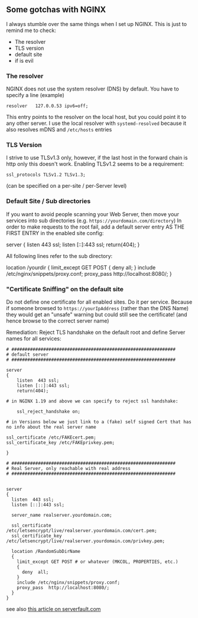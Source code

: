 ## Some gotchas with NGINX

I always stumble over the same things when I set up NGINX. This is just to remind me to check:

- The resolver
- TLS version
- default site
- if is evil

### The resolver

NGINX does not use the system resolver (DNS) by default. You have to specify a line (example)

    resolver   127.0.0.53 ipv6=off;

This entry points to the resolver on the local host, but you could point it to any other server. I use the local resolver with `systemd-resolved` because it also resolves mDNS and `/etc/hosts` entries

### TLS Version

I strive to use TLSv1.3 only, however, if the last host in the forward chain is http only this doesn't work. Enabling TLSv1.2 seems to be a requirement:

    ssl_protocols TLSv1.2 TLSv1.3;

(can be specified on a per-site / per-Server level)

### Default Site / Sub directories

If you want to avoid people scanning your Web Server, then move your services into sub directories (e.g. `https://yourdomain.com/directory`) In order to make requests to the root fail, add a default server entry AS THE FIRST ENTRY in the enabled site config:

  server
  {
    listen  443 ssl;
    listen [::]:443 ssl;
    return(404);
  }

All following lines refer to the sub directory:

  location /yourdir
  {
    limit_except GET POST
    {
      deny  all;
    }
    include /etc/nginx/snippets/proxy.conf;
    proxy_pass  http://localhost:8080/;
  }


### "Certificate Sniffing" on the default site

Do not define one certificate for all enabled sites. Do it per service. Because if someone browsed to `https://yourIpAddress` (rather than the DNS Name) they would get an "unsafe" warning but could still see the certificate! (and hence browse to the correct server name)

Remediation: Reject TLS handshake on the default root and define Server names for all services:


```
# ##############################################################
# default server
# ##############################################################

server
{
    listen  443 ssl;
    listen [::]:443 ssl;
    return(404);

# in NGINX 1.19 and above we can specify to reject ssl handshake:

    ssl_reject_handshake on;

# in Versions below we just link to a (fake) self signed Cert that has no info about the real server name

ssl_certificate /etc/FAKEcert.pem;
ssl_certificate_key /etc/FAKEprivkey.pem;

}

# ##############################################################
# Real Server, only reachable with real address
# ##############################################################


server
{
  listen  443 ssl;
  listen [::]:443 ssl;

  server_name realserver.yourdomain.com;

  ssl_certificate /etc/letsencrypt/live/realserver.yourdomain.com/cert.pem;
  ssl_certificate_key /etc/letsencrypt/live/realserver.yourdomain.com/privkey.pem;

  location /RandomSubDirName
  {
    limit_except GET POST # or whatever (MKCOL, PROPERTIES, etc.)
    {
      deny  all;
    }
    include /etc/nginx/snippets/proxy.conf;
    proxy_pass  http://localhost:8080/;
  }
}

```

see also [this article on serverfault.com](https://serverfault.com/questions/373929/nginx-how-do-i-reject-request-to-unlisted-ssl-virtual-server)